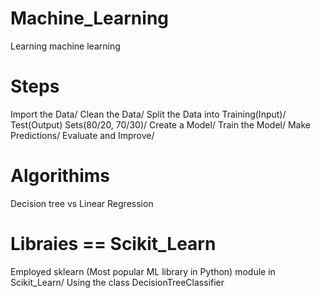 # Machine_Learning
Learning machine learning
# Steps
Import the Data/
Clean the Data/
Split the Data into Training(Input)/ Test(Output) Sets(80/20, 70/30)/
Create a Model/
Train the Model/
Make Predictions/
Evaluate and Improve/
#   Algorithims
Decision tree vs Linear Regression
# Libraies == Scikit_Learn
Employed sklearn (Most popular ML library in Python) module in Scikit_Learn/
Using the class DecisionTreeClassifier

